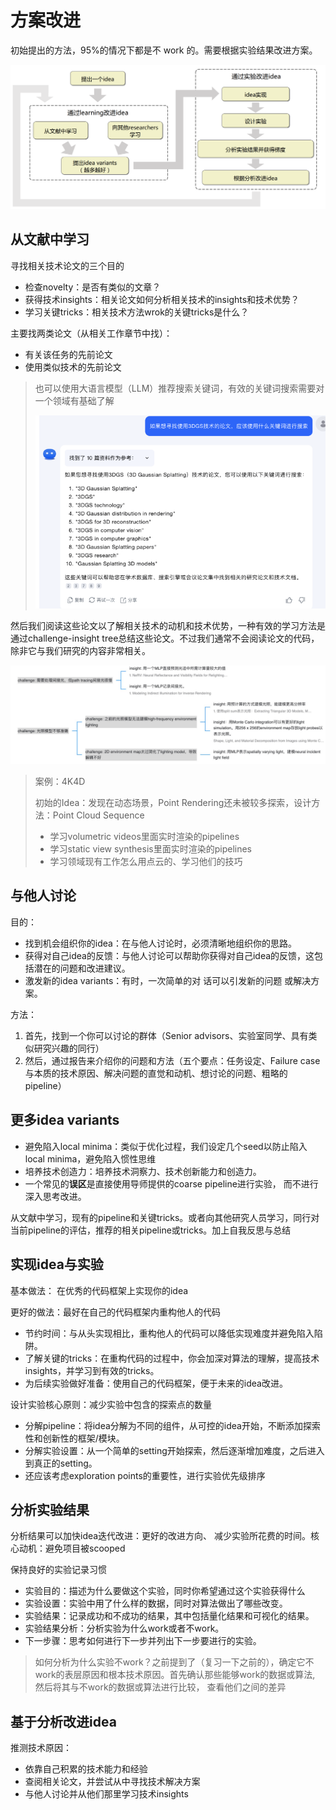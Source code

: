 # 方案改进

初始提出的方法，95%的情况下都是不 work 的。需要根据实验结果改进方案。

![](./img/mere1.png)

## 从文献中学习

寻找相关技术论文的三个目的

- 检查novelty：是否有类似的文章？
- 获得技术insights：相关论文如何分析相关技术的insights和技术优势？
- 学习关键tricks：相关技术方法wrok的关键tricks是什么？

主要找两类论文（从相关工作章节中找）：

- 有关该任务的先前论文
- 使用类似技术的先前论文

> 也可以使用大语言模型（LLM）推荐搜索关键词，有效的关键词搜索需要对一个领域有基础了解
>
> ![](./img/mere2.png)

然后我们阅读这些论文以了解相关技术的动机和技术优势，一种有效的学习方法是通过challenge-insight tree总结这些论文。不过我们通常不会阅读论文的代码，除非它与我们研究的内容非常相关。

![](./img/mere3.png)

> 案例：4K4D
>
> 初始的Idea：发现在动态场景，Point Rendering还未被较多探索，设计方法：Point Cloud Sequence
>
> - 学习volumetric videos里面实时渲染的pipelines 
> - 学习static view synthesis里面实时渲染的pipelines 
> - 学习领域现有工作怎么用点云的、学习他们的技巧

## 与他人讨论

目的：

- 找到机会组织你的idea：在与他人讨论时，必须清晰地组织你的思路。
- 获得对自己idea的反馈：与他人讨论可以帮助你获得对自己idea的反馈，这包括潜在的问题和改进建议。
- 激发新的idea variants：有时，一次简单的对 话可以引发新的问题 或解决方案。

方法：

1. 首先，找到一个你可以讨论的群体（Senior advisors、实验室同学、具有类似研究兴趣的同行）
2. 然后，通过报告来介绍你的问题和方法（五个要点：任务设定、Failure case与本质的技术原因、解决问题的直觉和动机、想讨论的问题、粗略的 pipeline）

## 更多idea variants

- 避免陷入local minima：类似于优化过程，我们设定几个seed以防止陷入local minima，避免陷入惯性思维
- 培养技术创造力：培养技术洞察力、技术创新能力和创造力。
- 一个常见的**误区**是直接使用导师提供的coarse pipeline进行实验， 而不进行深入思考改进。

从文献中学习，现有的pipeline和关键tricks。或者向其他研究人员学习，同行对当前pipeline的评估，推荐的相关pipeline或tricks。加上自我反思与总结

## 实现idea与实验

基本做法： 在优秀的代码框架上实现你的idea

更好的做法：最好在自己的代码框架内重构他人的代码

- 节约时间：与从头实现相比，重构他人的代码可以降低实现难度并避免陷入陷阱。
- 了解关键的tricks：在重构代码的过程中，你会加深对算法的理解，提高技术insights，并学习到有效的tricks。
- 为后续实验做好准备：使用自己的代码框架，便于未来的idea改进。

设计实验核心原则：减少实验中包含的探索点的数量

- 分解pipeline：将idea分解为不同的组件，从可控的idea开始，不断添加探索性和创新性的框架/模块。
- 分解实验设置：从一个简单的setting开始探索，然后逐渐增加难度，之后进入到真正的setting。
- 还应该考虑exploration points的重要性，进行实验优先级排序

## 分析实验结果

分析结果可以加快idea迭代改进：更好的改进方向、 减少实验所花费的时间。核心动机：避免项目被scooped

保持良好的实验记录习惯

- 实验目的：描述为什么要做这个实验，同时你希望通过这个实验获得什么
- 实验设置：实验中用了什么样的数据，同时对算法做出了哪些改变。
- 实验结果：记录成功和不成功的结果，其中包括量化结果和可视化的结果。
- 实验结果分析：分析实验为什么work或者不work。
- 下一步骤：思考如何进行下一步并列出下一步要进行的实验。

> 如何分析为什么实验不work？之前提到了（复习一下之前的），确定它不work的表层原因和根本技术原因。首先确认那些能够work的数据或算法, 然后将其与不work的数据或算法进行比较， 查看他们之间的差异

## 基于分析改进idea

推测技术原因：

- 依靠自己积累的技术能力和经验
- 查阅相关论文，并尝试从中寻找技术解决方案
- 与他人讨论并从他们那里学习技术insights
